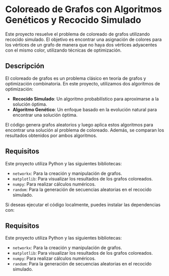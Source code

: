 # Coloreado de Grafos con Algoritmos Genéticos y Recocido Simulado

Este proyecto resuelve el problema de coloreado de grafos utilizando recocido simulado. El objetivo es encontrar una asignación de colores para los vértices de un grafo de manera que no haya dos vértices adyacentes con el mismo color, utilizando técnicas de optimización.

## Descripción

El coloreado de grafos es un problema clásico en teoría de grafos y optimización combinatoria. En este proyecto, utilizamos dos algoritmos de optimización:
- **Recocido Simulado**: Un algoritmo probabilístico para aproximarse a la solución óptima.
- **Algoritmo Genético**: Un enfoque basado en la evolución natural para encontrar una solución óptima.

El código genera grafos aleatorios y luego aplica estos algoritmos para encontrar una solución al problema de coloreado. Además, se comparan los resultados obtenidos por ambos algoritmos.

## Requisitos

Este proyecto utiliza Python y las siguientes bibliotecas:
- `networkx`: Para la creación y manipulación de grafos.
- `matplotlib`: Para visualizar los resultados de los grafos coloreados.
- `numpy`: Para realizar cálculos numéricos.
- `random`: Para la generación de secuencias aleatorias en el recocido simulado.

Si deseas ejecutar el código localmente, puedes instalar las dependencias con:
## Requisitos

Este proyecto utiliza Python y las siguientes bibliotecas:
- `networkx`: Para la creación y manipulación de grafos.
- `matplotlib`: Para visualizar los resultados de los grafos coloreados.
- `numpy`: Para realizar cálculos numéricos.
- `random`: Para la generación de secuencias aleatorias en el recocido simulado.
